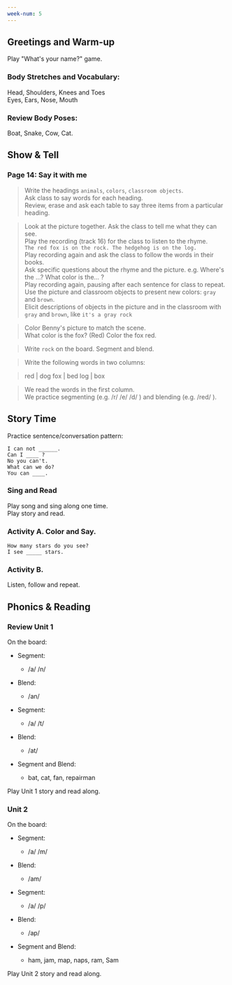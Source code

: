 ```yaml
---
week-num: 5
---
```


## Greetings and Warm-up

Play "What's your name?" game.

### Body Stretches and Vocabulary:

Head, Shoulders, Knees and Toes  
Eyes, Ears, Nose, Mouth  

### Review Body Poses:

Boat, Snake, Cow, Cat.

## Show & Tell

### Page 14: Say it with me

> Write the headings `animals`, `colors`, `classroom objects`.  
> Ask class to say words for each heading.  
> Review, erase and ask each table to say three items from a particular heading.

> Look at the picture together. Ask the class to tell me what they can see.  
> Play the recording (track 16) for the class to listen to the rhyme.  
> `The red fox is on the rock. The hedgehog is on the log.`  
> Play recording again and ask the class to follow the words in their books.  
> Ask specific questions about the rhyme and the picture. e.g. Where's the ...? What color is the... ?  
> Play recording again, pausing after each sentence for class to repeat.  
> Use the picture and classroom objects to present new colors: `gray` and `brown`.  
> Elicit descriptions of objects in the picture and in the classroom with `gray` and `brown`, like `it's a gray rock`

> Color Benny's picture to match the scene.  
> What color is the fox? (Red) Color the fox red.

> Write `rock` on the board. Segment and blend.

> Write the following words in two columns:

> red | dog
> fox | bed
> log | box

> We read the words in the first column.  
> We practice segmenting (e.g. /r/ /e/ /d/ ) and blending (e.g. /red/ ).

## Story Time

Practice sentence/conversation pattern:

```
I can not ______.
Can I ____ ?
No you can't.
What can we do?
You can ____.
```

### Sing and Read

Play song and sing along one time.  
Play story and read.

### Activity A. Color and Say.

```
How many stars do you see?
I see _____ stars.
```

### Activity B.

Listen, follow and repeat.

## Phonics & Reading

### Review Unit 1

On the board:

- Segment:
  - /a/ /n/
- Blend:
  - /an/

- Segment:
  - /a/ /t/
- Blend:
  - /at/

- Segment and Blend:
  - bat, cat, fan, repairman

Play Unit 1 story and read along.

### Unit 2

On the board:

- Segment:
  - /a/ /m/
- Blend:
  - /am/

- Segment:
  - /a/ /p/
- Blend:
  - /ap/

- Segment and Blend:
  - ham, jam, map, naps, ram, Sam

Play Unit 2 story and read along.

